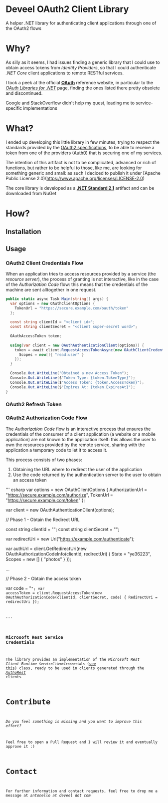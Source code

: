 # Deveel OAuth2 Client Library

A helper .NET library for authenticating client applications through one of the OAuth2 flows

# Why?

As silly as it seems, I had issues finding a generic library that I could use to obtain access tokens from _Identity Providers_, so that I could authenticate _.NET Core_ client applications to remote RESTful services.

I took a peek at the official **[OAuth](https://oauth.net)** reference website, in particular to the _[OAuth Libraries for .NET](https://oauth.net/code/dotnet/)_ page, finding the ones listed there pretty obsolete and discontinued.

Google and StackOverflow didn't help my quest, leading me to service-specific implementations

# What?

I ended up developing this little library in few minutes, trying to respect the standards provided by the [OAuth2 specifications](https://datatracker.ietf.org/doc/html/draft-ietf-oauth-par), to be able to receive a token from one of the providers ([Auth0](https://auth0.com)) that is securing one of my services.

The intention of this artifact is not to be complicated, advanced or rich of functions, but rather to be helpful to those, like me, are looking for something generic and small: as such I deciced to publish it under [Apache Public License 2.0)(https://www.apache.org/licenses/LICENSE-2.0)

The core library is developed as a **[.NET Standard 2.1](https://github.com/dotnet/standard/blob/master/docs/versions/netstandard2.1.md)** artifact and can be downloaded from NuGet

# How?

## Installation

## Usage

### OAuth2 Client Credentials Flow

When an application tries to access resources provided by a service (the _resource server_), the process of granting is not interactive, like in the case of the _Authorization Code_ flow: this means that the credentials of the machine are sent alltogether in one request.

``` csharp
public static async Task Main(string[] args) {
  var options = new OAuthClientOptions {
    TokenUrl = "https://secure.example.com/oauth/token"
  };
  
  const string clientId = "<client id>";
  const string clientSecret = "<client super-secret word>";
  
  OAuthAccessToken token;
  
  using(var client = new OAuthAuthenticationClient(options)) {
    token = await client.RequestAccessTokenAsync(new OAuthClientCredentials(clientId, clientSecret) {
      Scopes = new[]{ "read:user" }
    });
  }
  
  Console.Out.WriteLine("Obtained a new Access Token");
  Console.Out.WriteLine($"Token Type: {token.TokenType}");
  Console.Out.WriteLine($"Access Token: {token.AccessToken}");
  Console.Out.WriteLine($"Expires At: {token.ExpiresAt}");
}
```

### OAuth2 Refresh Token

### OAuth2 Authorization Code Flow

The _Authorization Code_ flow is an interactive process that ensures the credentials of the consumer of a client application (a website or a mobile application) are not known to the application itself: this allows the user to own the resources provided by the remote service, sharing with the application a temporary code to let it to access it.

This process consists of two phases:

1. Obtaining the URL where to redirect the user of the application
2. Use the code returned by the authentication server to the user to obtain an access token

''' csharp
var options = new OAuthClientOptions {
  AuthorizationUrl = "https://secure.example.com/authorize",
  TokenUrl = "https://secure.example.com/token"
};

var client = new OAuthAuthenticationClient(options);


// Phase 1 - Obtain the Redirect URL

const string clientId = "<client id>";
const string clientSecret = "<client super-secret word>";
  
var redirectUri = new Uri("https://example.com/authenticate"); 

var authUrl = client.GetRedirectUri(new OAuthAuthorizationCodeInfo(clientId, redirectUri) {
  State = "ye36223",
  Scopes = new [] { "photos" }
});
  
...
  
// Phase 2 - Obtain the access token

var code = "<code returned by the server to the user>";
var accessToken = client.RequestAccessToken(new OAuthAuthorizationCode(clientId, clientSecret, code) {
   RedirectUri = redirectUri
});

'''


### Microsoft Rest Service Credentials

The library provides an implementation of the _Microsoft Rest Client Runtime_ `ServiceClientCredentials` ([see this](https://docs.microsoft.com/en-us/dotnet/api/microsoft.rest.serviceclientcredentials?view=azure-dotnet)) class, ready to be used in clients generated through the _[AuthoRest](https://github.com/azure/autorest)_ clients

# Contribute

_Do you feel something is missing and you want to improve this effort?_

Feel free to open a Pull Request and I will review it and eventually approve it :)

# Contact

For further information and contact requests, feel free to drop me a message at _antonello at deveel dot com_
